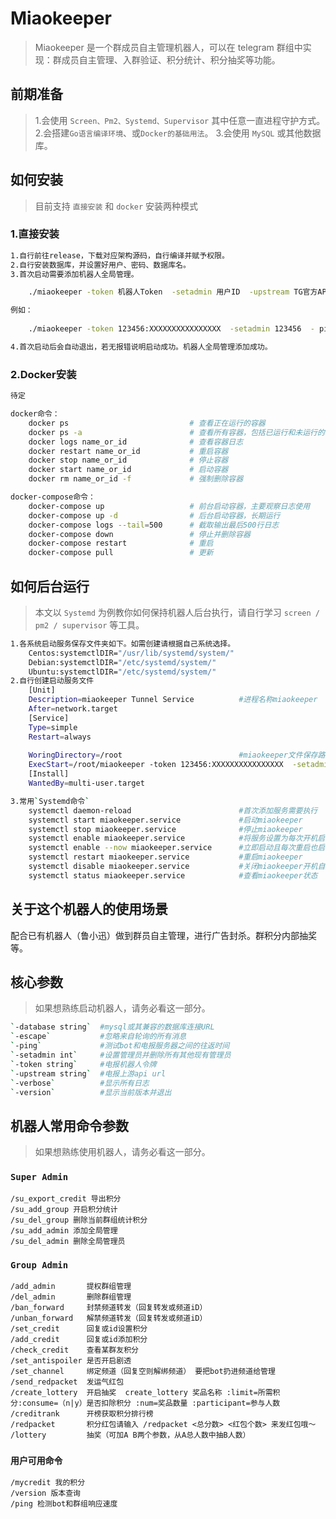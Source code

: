 # Miaokeeper

> Miaokeeper 是一个群成员自主管理机器人，可以在 telegram 群组中实现：群成员自主管理、入群验证、积分统计、积分抽奖等功能。
## 前期准备
> 1.会使用 `Screen、Pm2、Systemd、Supervisor` 其中任意一直进程守护方式。
> 2.会搭建`Go语言编译环境`、或`Docker的基础用法`。
> 3.会使用 `MySQL` 或其他数据库。
## 如何安装
> 目前支持  `直接安装` 和 `docker` 安装两种模式
### 1.直接安装
```bash
1.自行前往release，下载对应架构源码，自行编译并赋予权限。
2.自行安装数据库，并设置好用户、密码、数据库名。
3.首次启动需要添加机器人全局管理。

	./miaokeeper -token 机器人Token  -setadmin 用户ID  -upstream TG官方API或反代API网址 -database '数据库用户名:数据库密码@tcp(127.0.0.1:3306)/数据库名'

例如：
  
	./miaokeeper -token 123456:XXXXXXXXXXXXXXXX  -setadmin 123456  - ping -upstream https://api.telegram.org -database 'miaokeeper:miaokeeper@tcp(127.0.0.1:3306)/miaokeeper'

4.首次启动后会自动退出，若无报错说明启动成功。机器人全局管理添加成功。

```
### 2.Docker安装
```bash
待定

docker命令：
	docker ps                           # 查看正在运行的容器
	docker ps -a                        # 查看所有容器，包括已运行和未运行的
	docker logs name_or_id              # 查看容器日志
	docker restart name_or_id           # 重启容器
	docker stop name_or_id              # 停止容器
	docker start name_or_id             # 启动容器
	docker rm name_or_id -f             # 强制删除容器

docker-compose命令：
	docker-compose up                   # 前台启动容器，主要观察日志使用
	docker-compose up -d                # 后台启动容器，长期运行
	docker-compose logs --tail=500      # 截取输出最后500行日志
	docker-compose down                 # 停止并删除容器
	docker-compose restart              # 重启
	docker-compose pull                 # 更新


```
## 如何后台运行

> 本文以 `Systemd` 为例教你如何保持机器人后台执行，请自行学习 `screen / pm2 / supervisor` 等工具。

```bash
1.各系统启动服务保存文件夹如下。如需创建请根据自己系统选择。
	Centos:systemctlDIR="/usr/lib/systemd/system/"
	Debian:systemctlDIR="/etc/systemd/system/"
	Ubuntu:systemctlDIR="/etc/systemd/system/"
2.自行创建启动服务文件
	[Unit]
	Description=miaokeeper Tunnel Service          #进程名称miaokeeper
	After=network.target
	[Service]
	Type=simple
	Restart=always
 
	WoringDirectory=/root                          #miaokeeper文件保存路径
	ExecStart=/root/miaokeeper -token 123456:XXXXXXXXXXXXXXXX  -setadmin 123456  - ping -upstream https://api.telegram.org -database 'miaokeeper:miaokeeper@tcp(127.0.0.1:3306)/miaokeeper'
	[Install]
	WantedBy=multi-user.target

3.常用`Systemd命令`
	systemctl daemon-reload                        #首次添加服务需要执行
	systemctl start miaokeeper.service             #启动miaokeeper
	systemctl stop miaokeeper.service              #停止miaokeeper
	systemctl enable miaokeeper.service            #将服务设置为每次开机启动
	systemctl enable --now miaokeeper.service      #立即启动且每次重启也启动
	systemctl restart miaokeeper.service           #重启miaokeeper
	systemctl disable miaokeeper.service           #关闭miaokeeper开机自启
	systemctl status miaokeeper.service            #查看miaokeeper状态

```

## 关于这个机器人的使用场景

配合已有机器人（鲁小迅）做到群员自主管理，进行广告封杀。群积分内部抽奖等。

## 核心参数

> 如果想熟练启动机器人，请务必看这一部分。
```bash
`-database string`  #mysql或其兼容的数据库连接URL
`-escape`           #忽略来自轮询的所有消息
`-ping`             #测试bot和电报服务器之间的往返时间
`-setadmin int`     #设置管理员并删除所有其他现有管理员
`-token string`     #电报机器人令牌
`-upstream string`  #电报上游api url
`-verbose`          #显示所有日志
`-version`          #显示当前版本并退出
```

## 机器人常用命令参数

> 如果想熟练使用机器人，请务必看这一部分。

### `Super Admin`
```
/su_export_credit 导出积分
/su_add_group 开启积分统计
/su_del_group 删除当前群组统计积分
/su_add_admin 添加全局管理
/su_del_admin 删除全局管理员

```
### `Group Admin`
```
/add_admin       提权群组管理
/del_admin       删除群组管理
/ban_forward     封禁频道转发（回复转发或频道iD）
/unban_forward   解禁频道转发（回复转发或频道iD）
/set_credit      回复或id设置积分
/add_credit      回复或id添加积分
/check_credit    查看某群友积分
/set_antispoiler 是否开启剧透
/set_channel     绑定频道（回复空则解绑频道） 要把bot扔进频道给管理
/send_redpacket  发运气红包
/create_lottery  开启抽奖  create_lottery 奖品名称 :limit=所需积分:consume=（n|y）是否扣除积分 :num=奖品数量 :participant=参与人数
/creditrank      开榜获取积分排行榜
/redpacket       积分红包请输入 /redpacket <总分数> <红包个数> 来发红包哦～
/lottery         抽奖（可加A B两个参数，从A总人数中抽B人数）

```
### `用户可用命令`

```
/mycredit 我的积分
/version 版本查询
/ping 检测bot和群组响应速度
```